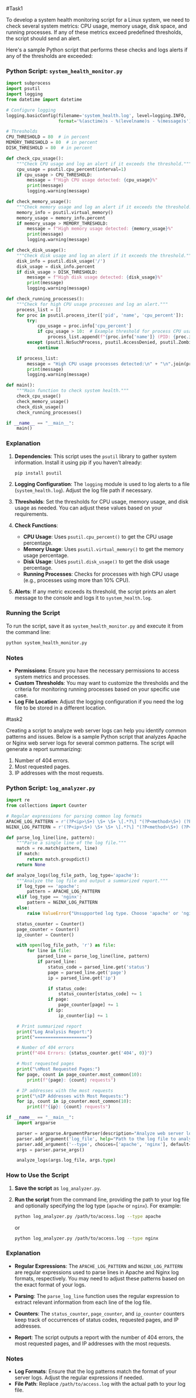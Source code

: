 #Task1

To develop a system health monitoring script for a Linux system, we need to check several system metrics: CPU usage, memory usage, disk space, and running processes. If any of these metrics exceed predefined thresholds, the script should send an alert.

Here's a sample Python script that performs these checks and logs alerts if any of the thresholds are exceeded:

### Python Script: `system_health_monitor.py`

```python
import subprocess
import psutil
import logging
from datetime import datetime

# Configure logging
logging.basicConfig(filename='system_health.log', level=logging.INFO,
                    format='%(asctime)s - %(levelname)s - %(message)s')

# Thresholds
CPU_THRESHOLD = 80  # in percent
MEMORY_THRESHOLD = 80  # in percent
DISK_THRESHOLD = 80  # in percent

def check_cpu_usage():
    """Check CPU usage and log an alert if it exceeds the threshold."""
    cpu_usage = psutil.cpu_percent(interval=1)
    if cpu_usage > CPU_THRESHOLD:
        message = f"High CPU usage detected: {cpu_usage}%"
        print(message)
        logging.warning(message)

def check_memory_usage():
    """Check memory usage and log an alert if it exceeds the threshold."""
    memory_info = psutil.virtual_memory()
    memory_usage = memory_info.percent
    if memory_usage > MEMORY_THRESHOLD:
        message = f"High memory usage detected: {memory_usage}%"
        print(message)
        logging.warning(message)

def check_disk_usage():
    """Check disk usage and log an alert if it exceeds the threshold."""
    disk_info = psutil.disk_usage('/')
    disk_usage = disk_info.percent
    if disk_usage > DISK_THRESHOLD:
        message = f"High disk usage detected: {disk_usage}%"
        print(message)
        logging.warning(message)

def check_running_processes():
    """Check for high CPU usage processes and log an alert."""
    process_list = []
    for proc in psutil.process_iter(['pid', 'name', 'cpu_percent']):
        try:
            cpu_usage = proc.info['cpu_percent']
            if cpu_usage > 10:  # Example threshold for process CPU usage
                process_list.append(f"{proc.info['name']} (PID: {proc.info['pid']}): {cpu_usage}%")
        except (psutil.NoSuchProcess, psutil.AccessDenied, psutil.ZombieProcess):
            continue

    if process_list:
        message = "High CPU usage processes detected:\n" + "\n".join(process_list)
        print(message)
        logging.warning(message)

def main():
    """Main function to check system health."""
    check_cpu_usage()
    check_memory_usage()
    check_disk_usage()
    check_running_processes()

if __name__ == "__main__":
    main()
```

### Explanation

1. **Dependencies**: This script uses the `psutil` library to gather system information. Install it using pip if you haven't already:

    ```bash
    pip install psutil
    ```

2. **Logging Configuration**: The `logging` module is used to log alerts to a file (`system_health.log`). Adjust the log file path if necessary.

3. **Thresholds**: Set the thresholds for CPU usage, memory usage, and disk usage as needed. You can adjust these values based on your requirements.

4. **Check Functions**:
    - **CPU Usage**: Uses `psutil.cpu_percent()` to get the CPU usage percentage.
    - **Memory Usage**: Uses `psutil.virtual_memory()` to get the memory usage percentage.
    - **Disk Usage**: Uses `psutil.disk_usage()` to get the disk usage percentage.
    - **Running Processes**: Checks for processes with high CPU usage (e.g., processes using more than 10% CPU).

5. **Alerts**: If any metric exceeds its threshold, the script prints an alert message to the console and logs it to `system_health.log`.

### Running the Script

To run the script, save it as `system_health_monitor.py` and execute it from the command line:

```bash
python system_health_monitor.py
```

### Notes

- **Permissions**: Ensure you have the necessary permissions to access system metrics and processes.
- **Custom Thresholds**: You may want to customize the thresholds and the criteria for monitoring running processes based on your specific use case.
- **Log File Location**: Adjust the logging configuration if you need the log file to be stored in a different location.

#task2

Creating a script to analyze web server logs can help you identify common patterns and issues. Below is a sample Python script that analyzes Apache or Nginx web server logs for several common patterns. The script will generate a report summarizing:

1. Number of 404 errors.
2. Most requested pages.
3. IP addresses with the most requests.

### Python Script: `log_analyzer.py`

```python
import re
from collections import Counter

# Regular expressions for parsing common log formats
APACHE_LOG_PATTERN = r'(?P<ip>\S+) \S+ \S+ \[.*?\] "(?P<method>\S+) (?P<page>\S+) \S+" (?P<status>\d{3})'
NGINX_LOG_PATTERN = r'(?P<ip>\S+) \S+ \S+ \[.*?\] "(?P<method>\S+) (?P<page>\S+) \S+" (?P<status>\d{3})'

def parse_log_line(line, pattern):
    """Parse a single line of the log file."""
    match = re.match(pattern, line)
    if match:
        return match.groupdict()
    return None

def analyze_logs(log_file_path, log_type='apache'):
    """Analyze the log file and output a summarized report."""
    if log_type == 'apache':
        pattern = APACHE_LOG_PATTERN
    elif log_type == 'nginx':
        pattern = NGINX_LOG_PATTERN
    else:
        raise ValueError("Unsupported log type. Choose 'apache' or 'nginx'.")

    status_counter = Counter()
    page_counter = Counter()
    ip_counter = Counter()

    with open(log_file_path, 'r') as file:
        for line in file:
            parsed_line = parse_log_line(line, pattern)
            if parsed_line:
                status_code = parsed_line.get('status')
                page = parsed_line.get('page')
                ip = parsed_line.get('ip')

                if status_code:
                    status_counter[status_code] += 1
                if page:
                    page_counter[page] += 1
                if ip:
                    ip_counter[ip] += 1

    # Print summarized report
    print("Log Analysis Report:")
    print("====================")

    # Number of 404 errors
    print(f"404 Errors: {status_counter.get('404', 0)}")

    # Most requested pages
    print("\nMost Requested Pages:")
    for page, count in page_counter.most_common(10):
        print(f"{page}: {count} requests")

    # IP addresses with the most requests
    print("\nIP Addresses with Most Requests:")
    for ip, count in ip_counter.most_common(10):
        print(f"{ip}: {count} requests")

if __name__ == "__main__":
    import argparse

    parser = argparse.ArgumentParser(description="Analyze web server logs for common patterns.")
    parser.add_argument('log_file', help="Path to the log file to analyze")
    parser.add_argument('--type', choices=['apache', 'nginx'], default='apache', help="Type of log file (apache or nginx)")
    args = parser.parse_args()

    analyze_logs(args.log_file, args.type)
```

### How to Use the Script

1. **Save the script** as `log_analyzer.py`.

2. **Run the script** from the command line, providing the path to your log file and optionally specifying the log type (`apache` or `nginx`). For example:

    ```bash
    python log_analyzer.py /path/to/access.log --type apache
    ```

    or

    ```bash
    python log_analyzer.py /path/to/access.log --type nginx
    ```

### Explanation

- **Regular Expressions**: The `APACHE_LOG_PATTERN` and `NGINX_LOG_PATTERN` are regular expressions used to parse lines in Apache and Nginx log formats, respectively. You may need to adjust these patterns based on the exact format of your logs.

- **Parsing**: The `parse_log_line` function uses the regular expression to extract relevant information from each line of the log file.

- **Counters**: The `status_counter`, `page_counter`, and `ip_counter` counters keep track of occurrences of status codes, requested pages, and IP addresses.

- **Report**: The script outputs a report with the number of 404 errors, the most requested pages, and IP addresses with the most requests.

### Notes

- **Log Formats**: Ensure that the log patterns match the format of your server logs. Adjust the regular expressions if needed.
- **File Path**: Replace `/path/to/access.log` with the actual path to your log file.
